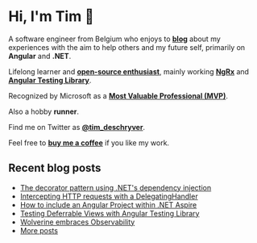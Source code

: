 # Hi, I'm Tim 👋

A software engineer from Belgium who enjoys to **[blog](https://timdeschryver.dev/blog)** about
my experiences with the aim to help others and my future self, primarily on
**Angular** and **.NET**.

Lifelong learner and **[open-source enthusiast](https://github.com/timdeschryver)**, mainly working **[NgRx](https://ngrx.io/)** and **[Angular Testing Library](https://testing-library.com/docs/angular-testing-library/)**.

Recognized by Microsoft as a **[Most Valuable Professional (MVP)](https://mvp.microsoft.com/en-us/PublicProfile/5004452?fullName=Tim%20Deschryver)**.

Also a hobby **runner**.

Find me on Twitter as **[@tim_deschryver](https://timdeschryver.dev/twitter)**.

Feel free to **[buy me a coffee](https://ko-fi.com/timdeschryver)** if you like my work.

<!-- prettier-ignore-start -->
<!-- BLOG:START -->

## Recent blog posts

- [The decorator pattern using .NET's dependency injection](https://timdeschryver.dev/blog/the-decorator-pattern-using-nets-dependency-injection)
- [Intercepting HTTP requests with a DelegatingHandler](https://timdeschryver.dev/blog/intercepting-http-requests-with-a-delegatinghandler)
- [How to include an Angular Project within .NET Aspire](https://timdeschryver.dev/blog/how-to-include-an-angular-project-within-net-aspire)
- [Testing Deferrable Views with Angular Testing Library](https://timdeschryver.dev/blog/testing-deferrable-views-with-angular-testing-library)
- [Wolverine embraces Observability](https://timdeschryver.dev/blog/wolverine-embraces-observability)
- [More posts](https://timdeschryver.dev/blog)

<!-- BLOG:END -->
<!-- prettier-ignore-end -->
